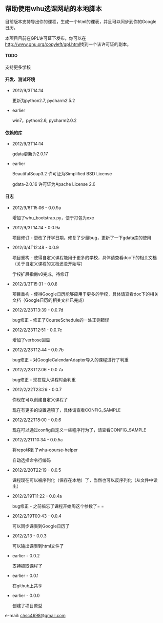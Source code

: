 ## 帮助使用whu选课网站的本地脚本 ##

目前版本支持导出你的课程，生成一个html的课表，并且可以同步到你的Google日历。

本项目目前在GPL许可证下发布，你可以在<http://www.gnu.org/copyleft/gpl.html>找到一个该许可证的副本。

#### TODO ####

支持更多学校

#### 开发、测试环境 ####

*   2012/9/3T14:14

	更新为python2.7, pycharm2.5.2

*   earlier

	win7，python2.6, pycharm2.0.2

#### 依赖的库 ####

*   2012/9/3T14:14

	gdata更新为2.0.17

*   earlier

	BeautifulSoup3.2 许可证为Simplified BSD License
	
	gdata-2.0.16 许可证为Apache License 2.0

#### 日志 ####

*   2012/9/6T15:06 - 0.0.9a

    增加了whu_bootstrap.py，便于打包为exe

*   2012/9/3T14:14 - 0.0.9a
	
	项目修订 - 更改了开学日期，修复了少量bug，更新了一下gdata库的使用

*   2012/3/4T12:48 - 0.0.9
	
	项目重构 - 使得自定义课程能用于更多的学校，具体请查看doc下的相关文档（关于自定义课程的文档还没开始写）
	
	学校扩展指南v0完成，待修订

*   2012/3/3T15:31 - 0.0.8
	
	项目重构 - 使得Google日历能够应用于更多的学校，具体请查看doc下的相关文档（Google日历的相关文档已完成）

*   2012/2/23T13:39 - 0.0.7d
	
	bug修正 - 修正了CourseSchedule的一处正则错误

*   2012/2/23T12:51 - 0.0.7c
	
	增加了verbose回显

*   2012/2/23T12:44 - 0.0.7b
	
	bug修正 - 对GoogleCalendarAdapter导入的课程进行了判重

*   2012/2/23T12:06 - 0.0.7a
	
	bug修正 - 现在载入课程时会判重

*   2012/2/22T23:26 - 0.0.7
	
	你现在可以创建自定义课程了
	
	现在有更多的设置选项了，具体请查看CONFIG_SAMPLE

*   2012/2/22T18:00 - 0.0.6
	
	现在可以通过config自定义一些程序行为了，请查看CONFIG_SAMPLE

*   2012/2/21T10:34 - 0.0.5a
	
	将repo移到了whu-course-helper
	
	自动选择命令行编码

*   2012/2/20T22:19 - 0.0.5
	
	课程现在可以被序列化（保存在本地）了，当然也可以反序列化（从文件中读出）

*   2012/2/19T11:22 - 0.0.4a
	
	bug修正 - 之前搞忘了课程开始周这个参数了= =

*   2012/2/19T00:43 - 0.0.4
	
	可以同步课表到Google日历了

*   2012/2/13 - 0.0.3
	
	可以输出课表到html文件了

*   earlier - 0.0.2
	
	支持抓取课程了

*   earlier - 0.0.1
	
	在github上共享

*   earlier - 0.0.0
	
	创建了项目原型

e-mail: chsc4698@gmail.com


